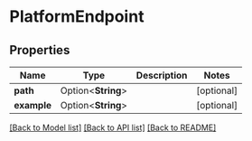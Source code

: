 # PlatformEndpoint

## Properties

Name | Type | Description | Notes
------------ | ------------- | ------------- | -------------
**path** | Option<**String**> |  | [optional]
**example** | Option<**String**> |  | [optional]

[[Back to Model list]](../README.md#documentation-for-models) [[Back to API list]](../README.md#documentation-for-api-endpoints) [[Back to README]](../README.md)


